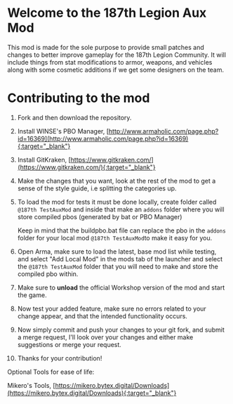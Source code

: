 # Welcome to the 187th Legion Aux Mod

This mod is made for the sole purpose to provide small patches and changes to better improve gameplay for the 187th Legion Community. It will include things from stat modifications to armor, weapons, and vehicles along with some cosmetic additions if we get some designers on the team.

# Contributing to the mod

1. Fork and then download the repository.

2. Install WINSE's PBO Manager, [http://www.armaholic.com/page.php?id=16369](http://www.armaholic.com/page.php?id=16369){:target="_blank"}

3. Install GitKraken, [https://www.gitkraken.com/](https://www.gitkraken.com/){:target="_blank"}

4. Make the changes that you want, look at the rest of the mod to get a sense of the style guide, i.e splitting the categories up.

5. To load the mod for tests it must be done locally, create folder called `@187th TestAuxMod` and inside that make an `addons` folder where you will store compiled pbos (generated by bat or PBO Manager)

    Keep in mind that the buildpbo.bat file can replace the pbo in the `addons` folder for your local mod `@187th TestAuxMod`to make it easy for you.

6. Open Arma, make sure to load the latest, base mod list while testing, and select "Add Local Mod" in the mods tab of the launcher and select the `@187th TestAuxMod` folder that you will need to make and store the compiled pbo within.

7. Make sure to **unload** the official Workshop version of the mod and start the game.

8. Now test your added feature, make sure no errors related to your change appear, and that the intended functionality occurs.

9. Now simply commit and push your changes to your git fork, and submit a merge request, I'll look over your changes and either make suggestions or merge your request.

10. Thanks for your contribution!

Optional Tools for ease of life:

Mikero's Tools, [https://mikero.bytex.digital/Downloads](https://mikero.bytex.digital/Downloads){:target="_blank"}
